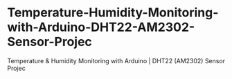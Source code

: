 # Temperature-Humidity-Monitoring-with-Arduino-DHT22-AM2302-Sensor-Projec
Temperature &amp; Humidity Monitoring with Arduino | DHT22 (AM2302)  Sensor Projec
